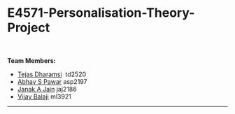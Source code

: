 # E4571-Personalisation-Theory-Project

<br>

**Team Members:**
- [Tejas Dharamsi](https://github.com/Dharamsitejas)  td2520
- [Abhay S Pawar](https://github.com/abhayspawar)  asp2197
- [Janak A Jain](https://github.com/janakajain) jaj2186
- [Vijay Balaji](https://github.com/vijaybalaji30) ml3921

<hr>

